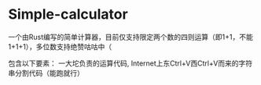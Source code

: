 # Simple-calculator
一个由Rust编写的简单计算器，目前仅支持限定两个数的四则运算（即1+1，不能1+1+1），多位数支持绝赞咕咕中（

包含以下要素：
一大坨负责的运算代码,
Internet上东Ctrl+V西Ctrl+V而来的字符串分割代码（能跑就行）

